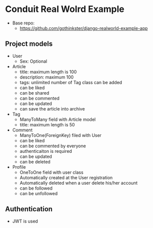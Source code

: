 # Conduit Real Wolrd Example
- Base repo:
    - https://github.com/gothinkster/django-realworld-example-app


## Project models
- User
    - Sex: Optional
- Article
    - title: maximum length is 100
    - description: maximum 100
    - tags: unlimited number of Tag class can be added
    - can be liked
    - can be shared
    - can be commented
    - can be updated
    - can save the article into archive
- Tag
    - ManyToMany field with Article model
    - title: maximum length is 50
- Comment
    - ManyToOne(ForeignKey) filed with User
    - can be liked
    - can be commented by everyone
    - authenticaiton is required
    - can be updated
    - can be deleted
- Profile
    - OneToOne field with user class
    - Automatically created at the User registration
    - Automatically deleted when a user delete his/her account
    - can be followed
    - can be unfollowed

## Authentication
- JWT is used